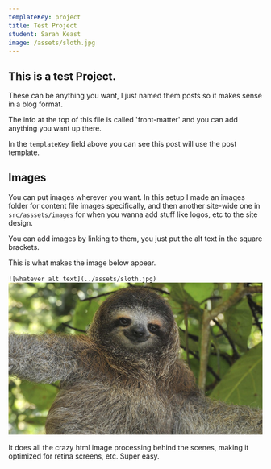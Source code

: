 ```yaml
---
templateKey: project
title: Test Project
student: Sarah Keast
image: /assets/sloth.jpg
---
```

## This is a test Project.

These can be anything you want, I just named them posts so it makes sense in a blog format.

The info at the top of this file is called 'front-matter' and you can add anything you want up there.

In the `templateKey` field above you can see this post will use the post template.

## Images

You can put images wherever you want. In this setup I made an images folder for content file images specifically, and then another site-wide one in `src/asssets/images` for when you wanna add stuff like logos, etc to the site design.

You can add images by linking to them, you just put the alt text in the square brackets.

This is what makes the image below appear.

`![whatever alt text](../assets/sloth.jpg)` ![whatever alt text](../assets/sloth.jpg)

It does all the crazy html image processing behind the scenes, making it optimized for retina screens, etc. Super easy.
